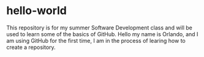 # hello-world
This repository is for my summer Software Development class and will be used to learn some of the basics of GitHub.
Hello my name is Orlando, and I am using GitHub for the first time, I am in the process of learing how to create a repository.
